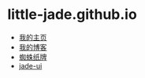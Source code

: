 # little-jade.github.io
- [我的主页](https://little-jade.github.io/)
- [我的博客](https://little-jade.github.io/blog)
- [蜘蛛纸牌](https://little-jade.github.io/spider-solitaire)
- [jade-ui](https://little-jade.github.io/jade-ui)